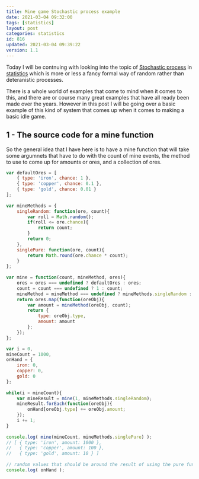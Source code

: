 ```yaml
---
title: Mine game Stochastic process example
date: 2021-03-04 09:32:00
tags: [statistics]
layout: post
categories: statistics
id: 816
updated: 2021-03-04 09:39:22
version: 1.1
---
```


Today I will be contnuing with looking into the topic of [Stochastic process](https://en.wikipedia.org/wiki/Stochastic_process) in [statistics](https://en.wikipedia.org/wiki/Statistics) which is more or less a fancy formal way of random rather than deteranistic processes. 

There is a whole world of examples that come to mind when it comes to this, and there are or course many great examples that have all ready been made over the years. However in this post I will be going over a basic example of this kind of system that comes up when it comes to making a basic idle game.

<!-- more -->

## 1 - The source code for a mine function

So the general idea that I have here is to have a mine function that will take some argumnets that have to do with the count of mine events, the method to use to come up for amounts or ores, and a collection of ores.

```js
var defaultOres = [
    { type: 'iron', chance: 1 },
    { type: 'copper', chance: 0.1 },
    { type: 'gold', chance: 0.01 }
];
 
var mineMethods = {
    singleRandom: function(ore, count){
        var roll = Math.random();
        if(roll <= ore.chance){
            return count;
        }
        return 0;
    },
    singlePure: function(ore, count){
        return Math.round(ore.chance * count);
    }
};
 
var mine = function(count, mineMethod, ores){
    ores = ores === undefined ? defaultOres : ores;
    count = count === undefined ? 1 : count;
    mineMethod = mineMethod === undefined ? mineMethods.singleRandom : mineMethod;
    return ores.map(function(oreObj){
        var amount = mineMethod(oreObj, count);
        return {
            type: oreObj.type,
            amount: amount
        };
    });
};
```

```js
var i = 0,
mineCount = 1000,
onHand = {
    iron: 0,
    copper: 0,
    gold: 0
};
 
while(i < mineCount){
    var mineResult = mine(1, mineMethods.singleRandom);
    mineResult.forEach(function(oreObj){
        onHand[oreObj.type] += oreObj.amount;
    });
    i += 1;
}
 
console.log( mine(mineCount, mineMethods.singlePure) );
// [ { type: 'iron', amount: 1000 },
//   { type: 'copper', amount: 100 },
//   { type: 'gold', amount: 10 } ]
 
// random values that should be around the result of using the pure function
console.log( onHand );
 
```
